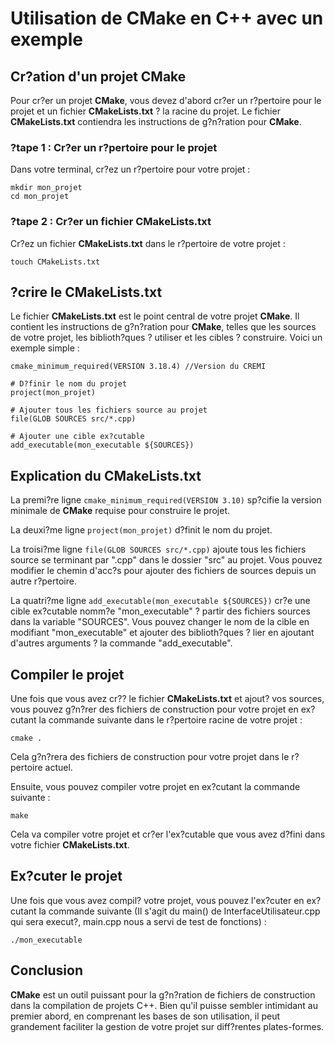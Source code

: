# Utilisation de CMake en C++ avec un exemple


## Cr?ation d'un projet CMake

Pour cr?er un projet **CMake**, vous devez d'abord cr?er un r?pertoire pour le projet et un fichier **CMakeLists.txt** ? la racine du projet. Le fichier **CMakeLists.txt** contiendra les instructions de g?n?ration pour **CMake**.

###  ?tape 1 : Cr?er un r?pertoire pour le projet
Dans votre terminal, cr?ez un r?pertoire pour votre projet :

    mkdir mon_projet 
    cd mon_projet

### ?tape 2 : Cr?er un fichier CMakeLists.txt

Cr?ez un fichier **CMakeLists.txt** dans le r?pertoire de votre projet :

    touch CMakeLists.txt

## ?crire le CMakeLists.txt

Le fichier **CMakeLists.txt** est le point central de votre projet **CMake**. Il contient les instructions de g?n?ration pour **CMake**, telles que les sources de votre projet, les biblioth?ques ? utiliser et les cibles ? construire. Voici un exemple simple :



    cmake_minimum_required(VERSION 3.18.4) //Version du CREMI
    
    # D?finir le nom du projet 
    project(mon_projet)
    
    # Ajouter tous les fichiers source au projet 
    file(GLOB SOURCES src/*.cpp)
     
    # Ajouter une cible ex?cutable
    add_executable(mon_executable ${SOURCES})

## Explication du CMakeLists.txt
La premi?re ligne `cmake_minimum_required(VERSION 3.10)` sp?cifie la version minimale de **CMake** requise pour construire le projet.

La deuxi?me ligne `project(mon_projet)` d?finit le nom du projet.

La troisi?me ligne `file(GLOB SOURCES src/*.cpp)` ajoute tous les fichiers source se terminant par ".cpp" dans le dossier "src" au projet. Vous pouvez modifier le chemin d'acc?s pour ajouter des fichiers de sources depuis un autre r?pertoire.

La quatri?me ligne `add_executable(mon_executable ${SOURCES})` cr?e une cible ex?cutable nomm?e "mon_executable" ? partir des fichiers sources dans la variable "SOURCES". Vous pouvez changer le nom de la cible en modifiant "mon_executable" et ajouter des biblioth?ques ? lier en ajoutant d'autres arguments ? la commande "add_executable".

## Compiler le projet
Une fois que vous avez cr?? le fichier **CMakeLists.txt** et ajout? vos sources, vous pouvez g?n?rer des fichiers de construction pour votre projet en ex?cutant la commande suivante dans le r?pertoire racine de votre projet :

    cmake .
Cela g?n?rera des fichiers de construction pour votre projet dans le r?pertoire actuel.

Ensuite, vous pouvez compiler votre projet en ex?cutant la commande suivante :

    make
Cela va compiler votre projet et cr?er l'ex?cutable que vous avez d?fini dans votre fichier **CMakeLists.txt**.

## Ex?cuter le projet
Une fois que vous avez compil? votre projet, vous pouvez l'ex?cuter en ex?cutant la commande suivante (Il s'agit du main() de InterfaceUtilisateur.cpp qui sera execut?, main.cpp nous a servi de test de fonctions) :

    ./mon_executable
## Conclusion
**CMake** est un outil puissant pour la g?n?ration de fichiers de construction dans la compilation de projets C++. Bien qu'il puisse sembler intimidant au premier abord, en comprenant les bases de son utilisation, il peut grandement faciliter la gestion de votre projet sur diff?rentes plates-formes.
